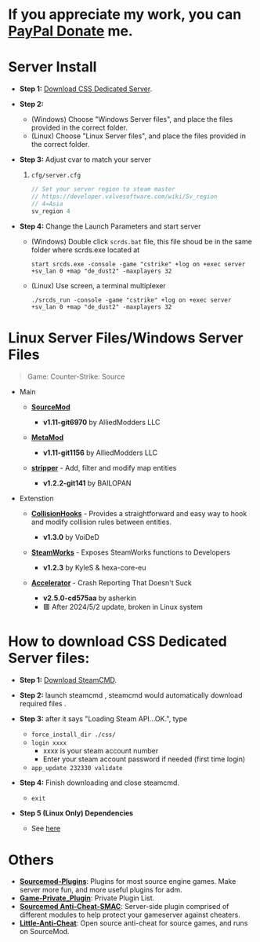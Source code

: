 # If you appreciate my work, you can [PayPal Donate](https://paypal.me/Harry0215?locale.x=zh_TW) me.

# Server Install
* **Step 1:** [Download CSS Dedicated Server](#how-to-download-css-dedicated-server-files).

* **Step 2:** 
	* (Windows) Choose "Windows Server files", and place the files provided in the correct folder.
	* (Linux) Choose "Linux Server files", and place the files provided in the correct folder.

* **Step 3:** Adjust cvar to match your server  
	1. ```cfg/server.cfg```
		```php
		// Set your server region to steam master
		// https://developer.valvesoftware.com/wiki/Sv_region
		// 4=Asia
		sv_region 4 
		```

* **Step 4:** Change the Launch Parameters and start server
	* (Windows) Double click ```scrds.bat``` file, this file shoud be in the same folder where scrds.exe located at
		```
		start srcds.exe -console -game "cstrike" +log on +exec server +sv_lan 0 +map "de_dust2" -maxplayers 32
		```
	* (Linux) Use screen, a terminal multiplexer
		```
		./srcds_run -console -game "cstrike" +log on +exec server +sv_lan 0 +map "de_dust2" -maxplayers 32
		```

# Linux Server Files/Windows Server Files
> Game: Counter-Strike: Source
* Main
	* **[SourceMod](https://www.sourcemod.net/downloads.php?branch=1.11-dev)**
		* **v1.11-git6970** by AlliedModders LLC

	* **[MetaMod](https://www.metamodsource.net/downloads.php/?branch=1.11-dev)**
		* **v1.11-git1156** by AlliedModders LLC

	* **[stripper](https://www.bailopan.net/stripper/snapshots/1.2/)** - Add, filter and modify map entities
		* **v1.2.2-git141** by BAILOPAN

* Extenstion
	* **[CollisionHooks](https://github.com/voided/CollisionHook/releases)** - Provides a straightforward and easy way to hook and modify collision rules between entities.
		* **v1.3.0** by VoiDeD

	* **[SteamWorks](https://github.com/hexa-core-eu/SteamWorks/releases)** - Exposes SteamWorks functions to Developers
		* **v1.2.3** by KyleS & hexa-core-eu

	* **[Accelerator](https://forums.alliedmods.net/showthread.php?t=277703)** - Crash Reporting That Doesn't Suck
		* **v2.5.0-cd575aa** by asherkin
		* 🟥 After 2024/5/2 update, broken in Linux system

# How to download CSS Dedicated Server files:
* **Step 1:** [Download SteamCMD](https://developer.valvesoftware.com/wiki/SteamCMD#Downloading_SteamCMD).

* **Step 2:** launch steamcmd , steamcmd would automatically download required files .

* **Step 3:** after it says "Loading Steam API...OK.", type
	* ```force_install_dir ./css/```
	* ```login xxxx```
		* xxxx is your steam account number 
		* Enter your steam account password if needed (first time login)
	* ```app_update 232330 validate```

* **Step 4:** Finish downloading and close steamcmd.
	* ```exit```

* **Step 5 (Linux Only) Dependencies** 
	* See [here](/README.md#dependencies)

# Others
* <b>[Sourcemod-Plugins](https://github.com/fbef0102/Sourcemod-Plugins)</b>: Plugins for most source engine games. Make server more fun, and more useful plugins for adm.
* <b>[Game-Private_Plugin](https://github.com/fbef0102/Game-Private_Plugin)</b>: Private Plugin List.
* <b>[Sourcemod Anti-Cheat-SMAC](https://github.com/fbef0102/SMAC)</b>: Server-side plugin comprised of different modules to help protect your gameserver against cheaters.
* <b>[Little-Anti-Cheat](https://github.com/fbef0102/Little-Anti-Cheat)</b>: Open source anti-cheat for source games, and runs on SourceMod.
